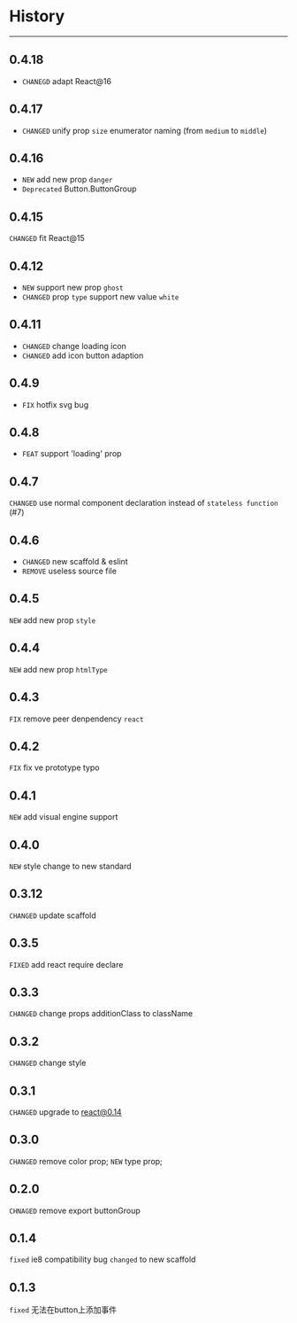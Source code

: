 # History
----

## 0.4.18

* `CHANEGD` adapt React@16

## 0.4.17

* `CHANGED` unify prop `size` enumerator naming (from `medium` to `middle`)

## 0.4.16

* `NEW` add new prop `danger`
* `Deprecated` Button.ButtonGroup

## 0.4.15

`CHANGED` fit React@15

## 0.4.12

* `NEW` support new prop `ghost`
* `CHANGED` prop `type` support new value `white`

## 0.4.11

* `CHANGED` change loading icon
* `CHANGED` add icon button adaption

## 0.4.9

* `FIX` hotfix svg bug

## 0.4.8

* `FEAT` support 'loading' prop

## 0.4.7

`CHANGED` use normal component declaration instead of `stateless function` (#7)

## 0.4.6
* `CHANGED` new scaffold & eslint 
* `REMOVE` useless source file

## 0.4.5
`NEW` add new prop `style`

## 0.4.4
`NEW` add new prop `htmlType`

## 0.4.3
`FIX` remove peer denpendency `react`

## 0.4.2
`FIX` fix ve prototype typo

## 0.4.1
`NEW` add visual engine support

## 0.4.0
`NEW` style change to new standard

## 0.3.12
`CHANGED` update scaffold

## 0.3.5
`FIXED` add react require declare 

## 0.3.3
`CHANGED` change props additionClass to className

## 0.3.2
`CHANGED` change style

## 0.3.1
`CHANGED` upgrade to react@0.14

## 0.3.0
`CHANGED` remove color prop;
`NEW` type prop;

## 0.2.0

`CHNAGED` remove export buttonGroup

## 0.1.4
`fixed` ie8 compatibility bug
`changed` to new scaffold

## 0.1.3
`fixed` 无法在button上添加事件
